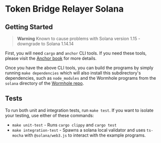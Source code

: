 # Token Bridge Relayer Solana

## Getting Started

> **Warning**
> Known to cause problems with Solana version 1.15 - downgrade to Solana 1.14.14

First, you will need `cargo` and `anchor` CLI tools. If you need these tools,
please visit the [Anchor book] for more details.

Once you have the above CLI tools, you can build the programs by simply running
`make dependencies` which will also install this subdirectory's dependencies, such as
`node_modules` and the Wormhole programs from the `solana` directory of the
[Wormhole repo].

## Tests

To run both unit and integration tests, run `make test`. If you want to isolate
your testing, use either of these commands:

- `make unit-test` - Runs `cargo clippy` and `cargo test`
- `make integration-test` - Spawns a solana local validator and uses `ts-mocha`
  with `@solana/web3.js` to interact with the example programs.

[anchor book]: https://book.anchor-lang.com/getting_started/installation.html
[wormhole repo]: https://github.com/wormhole-foundation/wormhole/tree/dev.v2/solana
